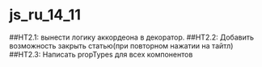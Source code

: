# js_ru_14_11

##HT2.1: вынести логику аккордеона в декоратор.
##HT2.2: Добавить возможность закрыть статью(при повторном нажатии на тайтл)
##HT2.3: Написать propTypes для всех компонентов
